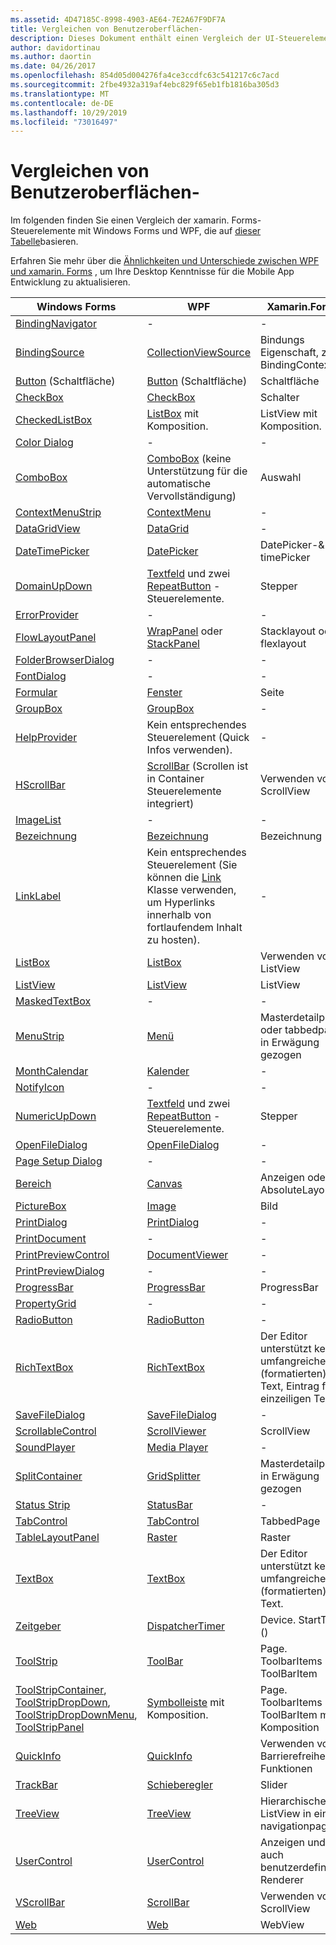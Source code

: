 ```yaml
---
ms.assetid: 4D47185C-8998-4903-AE64-7E2A67F9DF7A
title: Vergleichen von Benutzeroberflächen-
description: Dieses Dokument enthält einen Vergleich der UI-Steuerelemente zwischen xamarin. Forms, Windows Forms und WPF. Außerdem wird mit einer anderen Dokumentation verknüpft, die WPF mit xamarin. Forms vergleicht.
author: davidortinau
ms.author: daortin
ms.date: 04/26/2017
ms.openlocfilehash: 854d05d004276fa4ce3ccdfc63c541217c6c7acd
ms.sourcegitcommit: 2fbe4932a319af4ebc829f65eb1fb1816ba305d3
ms.translationtype: MT
ms.contentlocale: de-DE
ms.lasthandoff: 10/29/2019
ms.locfileid: "73016497"
---
```

# <a name="ui-controls-comparison"></a>Vergleichen von Benutzeroberflächen-

Im folgenden finden Sie einen Vergleich der xamarin. Forms-Steuerelemente mit Windows Forms und WPF, die auf [dieser Tabelle](/dotnet/framework/wpf/advanced/windows-forms-controls-and-equivalent-wpf-controls)basieren.

Erfahren Sie mehr über die [Ähnlichkeiten und Unterschiede zwischen WPF und xamarin. Forms](wpf.md) , um Ihre Desktop Kenntnisse für die Mobile App Entwicklung zu aktualisieren.

|Windows Forms|WPF|Xamarin.Forms|
|--- |--- |--- |
|[BindingNavigator](https://msdn.microsoft.com/library/system.windows.forms.bindingnavigator(v=vs.110).aspx)|-|-|
|[BindingSource](https://msdn.microsoft.com/library/system.windows.forms.bindingsource(v=vs.110).aspx)|[CollectionViewSource](https://msdn.microsoft.com/library/system.windows.data.collectionviewsource(v=vs.110).aspx)|Bindungs Eigenschaft, z. b. BindingContext|
|[Button](https://msdn.microsoft.com/library/system.windows.forms.button(v=vs.110).aspx) (Schaltfläche)|[Button](https://msdn.microsoft.com/library/system.windows.controls.button(v=vs.110).aspx) (Schaltfläche)|Schaltfläche|
|[CheckBox](https://msdn.microsoft.com/library/system.windows.forms.checkbox(v=vs.110).aspx)|[CheckBox](https://msdn.microsoft.com/library/system.windows.controls.checkbox(v=vs.110).aspx)|Schalter|
|[CheckedListBox](https://msdn.microsoft.com/library/system.windows.forms.checkedlistbox(v=vs.110).aspx)|[ListBox](https://msdn.microsoft.com/library/system.windows.controls.listbox(v=vs.110).aspx) mit Komposition.|ListView mit Komposition.|
|[Color Dialog](https://msdn.microsoft.com/library/system.windows.forms.colordialog(v=vs.110).aspx)|-|-|
|[ComboBox](https://msdn.microsoft.com/library/system.windows.forms.combobox(v=vs.110).aspx)|[ComboBox](https://msdn.microsoft.com/library/system.windows.controls.combobox(v=vs.110).aspx) (keine Unterstützung für die automatische Vervollständigung)|Auswahl|
|[ContextMenuStrip](https://msdn.microsoft.com/library/system.windows.forms.contextmenustrip(v=vs.110).aspx)|[ContextMenu](https://msdn.microsoft.com/library/system.windows.controls.contextmenu(v=vs.110).aspx)|-|
|[DataGridView](https://msdn.microsoft.com/library/system.windows.forms.datagridview(v=vs.110).aspx)|[DataGrid](https://msdn.microsoft.com/library/system.windows.controls.datagrid(v=vs.110).aspx)|-|
|[DateTimePicker](https://msdn.microsoft.com/library/system.windows.forms.datetimepicker(v=vs.110).aspx)|[DatePicker](https://msdn.microsoft.com/library/system.windows.controls.datepicker(v=vs.110).aspx)|DatePicker-& timePicker|
|[DomainUpDown](https://msdn.microsoft.com/library/system.windows.forms.domainupdown(v=vs.110).aspx)|[Textfeld](https://msdn.microsoft.com/library/system.windows.controls.textbox(v=vs.110).aspx) und zwei [RepeatButton](https://msdn.microsoft.com/library/system.windows.controls.primitives.repeatbutton(v=vs.110).aspx) -Steuerelemente.|Stepper|
|[ErrorProvider](https://msdn.microsoft.com/library/system.windows.forms.errorprovider(v=vs.110).aspx)|-|-|
|[FlowLayoutPanel](https://msdn.microsoft.com/library/system.windows.forms.flowlayoutpanel(v=vs.110).aspx)|[WrapPanel](https://msdn.microsoft.com/library/system.windows.controls.wrappanel(v=vs.110).aspx) oder [StackPanel](https://msdn.microsoft.com/library/system.windows.controls.stackpanel(v=vs.110).aspx)|Stacklayout oder flexlayout|
|[FolderBrowserDialog](https://msdn.microsoft.com/library/system.windows.forms.folderbrowserdialog(v=vs.110).aspx)|-|-|
|[FontDialog](https://msdn.microsoft.com/library/system.windows.forms.fontdialog(v=vs.110).aspx)|-|-|
|[Formular](https://msdn.microsoft.com/library/system.windows.forms.form(v=vs.110).aspx)|[Fenster](https://msdn.microsoft.com/library/system.windows.window(v=vs.110).aspx)|Seite|
|[GroupBox](https://msdn.microsoft.com/library/system.windows.forms.groupbox(v=vs.110).aspx)|[GroupBox](https://msdn.microsoft.com/library/system.windows.controls.groupbox(v=vs.110).aspx)|-|
|[HelpProvider](https://msdn.microsoft.com/library/system.windows.forms.helpprovider(v=vs.110).aspx)|Kein entsprechendes Steuerelement (Quick Infos verwenden).|-|
|[HScrollBar](https://msdn.microsoft.com/library/system.windows.forms.hscrollbar(v=vs.110).aspx)|[ScrollBar](https://msdn.microsoft.com/library/system.windows.controls.primitives.scrollbar(v=vs.110).aspx) (Scrollen ist in Container Steuerelemente integriert)|Verwenden von ScrollView|
|[ImageList](https://msdn.microsoft.com/library/system.windows.forms.imagelist(v=vs.110).aspx)|-|-|
|[Bezeichnung](https://msdn.microsoft.com/library/system.windows.forms.label(v=vs.110).aspx)|[Bezeichnung](https://msdn.microsoft.com/library/system.windows.controls.label(v=vs.110).aspx)|Bezeichnung|
|[LinkLabel](https://msdn.microsoft.com/library/system.windows.forms.linklabel(v=vs.110).aspx)|Kein entsprechendes Steuerelement (Sie können die [Link](https://msdn.microsoft.com/library/system.windows.documents.hyperlink(v=vs.110).aspx) Klasse verwenden, um Hyperlinks innerhalb von fortlaufendem Inhalt zu hosten).|-|
|[ListBox](https://msdn.microsoft.com/library/system.windows.forms.listbox(v=vs.110).aspx)|[ListBox](https://msdn.microsoft.com/library/system.windows.controls.listbox(v=vs.110).aspx)|Verwenden von ListView|
|[ListView](https://msdn.microsoft.com/library/system.windows.forms.listview(v=vs.110).aspx)|[ListView](https://msdn.microsoft.com/library/system.windows.controls.listview(v=vs.110).aspx)|ListView|
|[MaskedTextBox](https://msdn.microsoft.com/library/system.windows.forms.maskedtextbox(v=vs.110).aspx)|-|-|
|[MenuStrip](https://msdn.microsoft.com/library/system.windows.forms.menustrip(v=vs.110).aspx)|[Menü](https://msdn.microsoft.com/library/system.windows.controls.menu(v=vs.110).aspx)|Masterdetailpage oder tabbedpage in Erwägung gezogen|
|[MonthCalendar](https://msdn.microsoft.com/library/system.windows.forms.monthcalendar(v=vs.110).aspx)|[Kalender](https://msdn.microsoft.com/library/system.windows.controls.calendar(v=vs.110).aspx)|-|
|[NotifyIcon](https://msdn.microsoft.com/library/system.windows.forms.notifyicon(v=vs.110).aspx)|-|-|
|[NumericUpDown](https://msdn.microsoft.com/library/system.windows.forms.numericupdown(v=vs.110).aspx)|[Textfeld](https://msdn.microsoft.com/library/system.windows.controls.textbox(v=vs.110).aspx) und zwei [RepeatButton](https://msdn.microsoft.com/library/system.windows.controls.primitives.repeatbutton(v=vs.110).aspx) -Steuerelemente.|Stepper|
|[OpenFileDialog](https://msdn.microsoft.com/library/system.windows.forms.openfiledialog(v=vs.110).aspx)|[OpenFileDialog](https://msdn.microsoft.com/library/microsoft.win32.openfiledialog(v=vs.110).aspx)|-|
|[Page Setup Dialog](https://msdn.microsoft.com/library/system.windows.forms.pagesetupdialog(v=vs.110).aspx)|-|-|
|[Bereich](https://msdn.microsoft.com/library/system.windows.forms.panel(v=vs.110).aspx)|[Canvas](https://msdn.microsoft.com/library/system.windows.controls.canvas(v=vs.110).aspx)|Anzeigen oder AbsoluteLayout|
|[PictureBox](https://msdn.microsoft.com/library/system.windows.forms.picturebox(v=vs.110).aspx)|[Image](https://msdn.microsoft.com/library/system.windows.controls.image(v=vs.110).aspx)|Bild|
|[PrintDialog](https://msdn.microsoft.com/library/system.windows.forms.printdialog(v=vs.110).aspx)|[PrintDialog](https://msdn.microsoft.com/library/system.windows.controls.printdialog(v=vs.110).aspx)|-|
|[PrintDocument](https://msdn.microsoft.com/library/system.drawing.printing.printdocument(v=vs.110).aspx)|-|-|
|[PrintPreviewControl](https://msdn.microsoft.com/library/system.windows.forms.printpreviewcontrol(v=vs.110).aspx)|[DocumentViewer](https://msdn.microsoft.com/library/system.windows.controls.documentviewer(v=vs.110).aspx)|-|
|[PrintPreviewDialog](https://msdn.microsoft.com/library/system.windows.forms.printpreviewdialog(v=vs.110).aspx)|-|-|
|[ProgressBar](https://msdn.microsoft.com/library/system.windows.forms.progressbar(v=vs.110).aspx)|[ProgressBar](https://msdn.microsoft.com/library/system.windows.controls.progressbar(v=vs.110).aspx)|ProgressBar|
|[PropertyGrid](https://msdn.microsoft.com/library/system.windows.forms.propertygrid(v=vs.110).aspx)|-|-|
|[RadioButton](https://msdn.microsoft.com/library/system.windows.forms.radiobutton(v=vs.110).aspx)|[RadioButton](https://msdn.microsoft.com/library/system.windows.controls.radiobutton(v=vs.110).aspx)|-|
|[RichTextBox](https://msdn.microsoft.com/library/system.windows.forms.richtextbox(v=vs.110).aspx)|[RichTextBox](https://msdn.microsoft.com/library/system.windows.controls.richtextbox(v=vs.110).aspx)|Der Editor unterstützt keinen umfangreichen (formatierten) Text, Eintrag für einzeiligen Text.|
|[SaveFileDialog](https://msdn.microsoft.com/library/system.windows.forms.savefiledialog(v=vs.110).aspx)|[SaveFileDialog](https://msdn.microsoft.com/library/microsoft.win32.savefiledialog(v=vs.110).aspx)|-|
|[ScrollableControl](https://msdn.microsoft.com/library/system.windows.forms.scrollablecontrol(v=vs.110).aspx)|[ScrollViewer](https://msdn.microsoft.com/library/system.windows.controls.scrollviewer(v=vs.110).aspx)|ScrollView|
|[SoundPlayer](https://msdn.microsoft.com/library/system.media.soundplayer(v=vs.110).aspx)|[Media Player](https://msdn.microsoft.com/library/system.windows.media.mediaplayer(v=vs.110).aspx)|-|
|[SplitContainer](https://msdn.microsoft.com/library/system.windows.forms.splitcontainer(v=vs.110).aspx)|[GridSplitter](https://msdn.microsoft.com/library/system.windows.controls.gridsplitter(v=vs.110).aspx)|Masterdetailpage in Erwägung gezogen|
|[Status Strip](https://msdn.microsoft.com/library/system.windows.forms.statusstrip(v=vs.110).aspx)|[StatusBar](https://msdn.microsoft.com/library/system.windows.controls.primitives.statusbar(v=vs.110).aspx)|-|
|[TabControl](https://msdn.microsoft.com/library/system.windows.forms.tabcontrol(v=vs.110).aspx)|[TabControl](https://msdn.microsoft.com/library/system.windows.controls.tabcontrol(v=vs.110).aspx)|TabbedPage|
|[TableLayoutPanel](https://msdn.microsoft.com/library/system.windows.forms.tablelayoutpanel(v=vs.110).aspx)|[Raster](https://msdn.microsoft.com/library/system.windows.controls.grid(v=vs.110).aspx)|Raster|
|[TextBox](https://msdn.microsoft.com/library/system.windows.forms.textbox(v=vs.110).aspx)|[TextBox](https://msdn.microsoft.com/library/system.windows.controls.textbox(v=vs.110).aspx)|Der Editor unterstützt keinen umfangreichen (formatierten) Text.|
|[Zeitgeber](https://msdn.microsoft.com/library/system.windows.forms.timer(v=vs.110).aspx)|[DispatcherTimer](https://msdn.microsoft.com/library/system.windows.threading.dispatchertimer(v=vs.110).aspx)|Device. StartTime ()|
|[ToolStrip](https://msdn.microsoft.com/library/system.windows.forms.toolstrip(v=vs.110).aspx)|[ToolBar](https://msdn.microsoft.com/library/system.windows.controls.toolbar(v=vs.110).aspx)|Page. ToolbarItems und ToolBarItem|
|[ToolStripContainer](https://msdn.microsoft.com/library/system.windows.forms.toolstripcontainer(v=vs.110).aspx), [ToolStripDropDown](https://msdn.microsoft.com/library/system.windows.forms.toolstripdropdown(v=vs.110).aspx), [ToolStripDropDownMenu](https://msdn.microsoft.com/library/system.windows.forms.toolstripdropdownmenu(v=vs.110).aspx), [ToolStripPanel](https://msdn.microsoft.com/library/system.windows.forms.toolstrippanel(v=vs.110).aspx)|[Symbolleiste](https://msdn.microsoft.com/library/system.windows.controls.toolbar(v=vs.110).aspx) mit Komposition.|Page. ToolbarItems und ToolBarItem mit Komposition|
|[QuickInfo](https://msdn.microsoft.com/library/system.windows.forms.tooltip(v=vs.110).aspx)|[QuickInfo](https://msdn.microsoft.com/library/system.windows.controls.tooltip(v=vs.110).aspx)|Verwenden von Barrierefreiheits Funktionen|
|[TrackBar](https://msdn.microsoft.com/library/system.windows.forms.trackbar(v=vs.110).aspx)|[Schieberegler](https://msdn.microsoft.com/library/system.windows.controls.slider(v=vs.110).aspx)|Slider|
|[TreeView](https://msdn.microsoft.com/library/system.windows.forms.treeview(v=vs.110).aspx)|[TreeView](https://msdn.microsoft.com/library/system.windows.controls.treeview(v=vs.110).aspx)|Hierarchische ListView in einer navigationpage|
|[UserControl](https://msdn.microsoft.com/library/system.windows.forms.usercontrol(v=vs.110).aspx)|[UserControl](https://msdn.microsoft.com/library/system.windows.controls.usercontrol(v=vs.110).aspx)|Anzeigen und auch benutzerdefinierte Renderer|
|[VScrollBar](https://msdn.microsoft.com/library/system.windows.forms.vscrollbar(v=vs.110).aspx)|[ScrollBar](https://msdn.microsoft.com/library/system.windows.controls.primitives.scrollbar(v=vs.110).aspx)|Verwenden von ScrollView|
|[Web](https://msdn.microsoft.com/library/system.windows.forms.webbrowser(v=vs.110).aspx)|[Web](https://msdn.microsoft.com/library/system.windows.controls.webbrowser(v=vs.110).aspx)|WebView|
